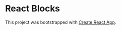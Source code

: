 # React Blocks

This project was bootstrapped with [Create React App](https://github.com/facebook/create-react-app).
